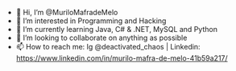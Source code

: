 - 👋 Hi, I’m @MuriloMafradeMelo
- 👀 I’m interested in Programming and Hacking
- 🌱 I’m currently learning Java, C# & .NET, MySQL and Python
- 💞️ I’m looking to collaborate on anything as possible
- 📫 How to reach me: Ig @deactivated_chaos | Linkedin: https://www.linkedin.com/in/murilo-mafra-de-melo-41b59a217/

<!---
MuriloMafradeMelo/MuriloMafradeMelo is a ✨ special ✨ repository because its `README.md` (this file) appears on your GitHub profile.
You can click the Preview link to take a look at your changes.
--->
